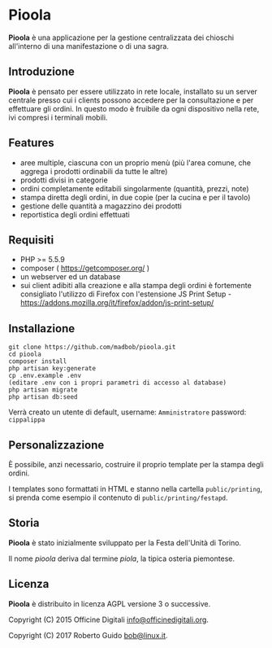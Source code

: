 # Pioola

**Pioola** è una applicazione per la gestione centralizzata dei chioschi all'interno di una manifestazione o di una sagra.

## Introduzione

**Pioola** è pensato per essere utilizzato in rete locale, installato su un server centrale presso cui i clients possono accedere per la consultazione e per effettuare gli ordini.
In questo modo è fruibile da ogni dispositivo nella rete, ivi compresi i terminali mobili.

## Features

* aree multiple, ciascuna con un proprio menù (più l'area comune, che aggrega i prodotti ordinabili da tutte le altre)
* prodotti divisi in categorie
* ordini completamente editabili singolarmente (quantità, prezzi, note)
* stampa diretta degli ordini, in due copie (per la cucina e per il tavolo)
* gestione delle quantità a magazzino dei prodotti
* reportistica degli ordini effettuati

## Requisiti

* PHP >= 5.5.9
* composer ( https://getcomposer.org/ )
* un webserver ed un database
* sui client adibiti alla creazione e alla stampa degli ordini è fortemente consigliato l'utilizzo di Firefox con l'estensione JS Print Setup - https://addons.mozilla.org/it/firefox/addon/js-print-setup/

## Installazione

```
git clone https://github.com/madbob/pioola.git
cd pioola
composer install
php artisan key:generate
cp .env.example .env
(editare .env con i propri parametri di accesso al database)
php artisan migrate
php artisan db:seed
```

Verrà creato un utente di default, username: `Amministratore` password: `cippalippa`

## Personalizzazione

È possibile, anzi necessario, costruire il proprio template per la stampa degli ordini.

I templates sono formattati in HTML e stanno nella cartella `public/printing`, si prenda come esempio il contenuto di `public/printing/festapd`.

## Storia

**Pioola** è stato inizialmente sviluppato per la Festa dell'Unità di Torino.

Il nome _pioola_ deriva dal termine _piola_, la tipica osteria piemontese.

## Licenza

**Pioola** è distribuito in licenza AGPL versione 3 o successive.

Copyright (C) 2015 Officine Digitali <info@officinedigitali.org>.

Copyright (C) 2017 Roberto Guido <bob@linux.it>.
